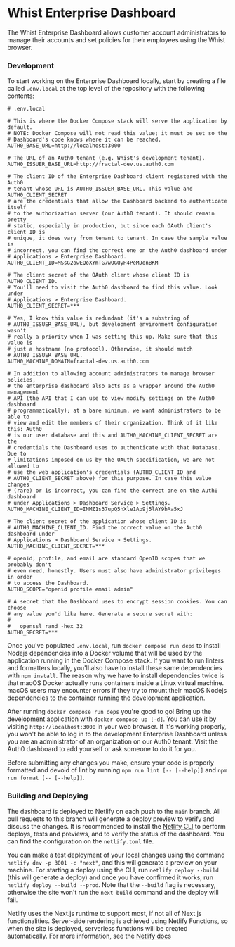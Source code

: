 # Whist Enterprise Dashboard

The Whist Enterprise Dashboard allows customer account administrators to manage their accounts and set policies for their employees using the Whist browser.

### Development

To start working on the Enterprise Dashboard locally, start by creating a file called `.env.local` at the top level of the repository with the following contents:

```
# .env.local

# This is where the Docker Compose stack will serve the application by default.
# NOTE: Docker Compose will not read this value; it must be set so the
# Dashboard's code knows where it can be reached.
AUTH0_BASE_URL=http://localhost:3000

# The URL of an Auth0 tenant (e.g. Whist's development tenant).
AUTH0_ISSUER_BASE_URL=http://fractal-dev.us.auth0.com

# The client ID of the Enterprise Dashboard client registered with the Auth0
# tenant whose URL is AUTH0_ISSUER_BASE_URL. This value and AUTH0_CLIENT_SECRET
# are the credentials that allow the Dashboard backend to authenticate itself
# to the authorization server (our Auth0 tenant). It should remain pretty
# static, especially in production, but since each OAuth client's client ID is
# unique, it does vary from tenant to tenant. In case the sample value is
# incorrect, you can find the correct one on the Auth0 dashboard under
# Applications > Enterprise Dashboard.
AUTH0_CLIENT_ID=MSsG2owEQoXYmTG7wOGQyH4PeMJonBKM

# The client secret of the OAuth client whose client ID is AUTH0_CLIENT_ID.
# You'll need to visit the Auth0 dashboard to find this value. Look under
# Applications > Enterprise Dashboard.
AUTH0_CLIENT_SECRET=***

# Yes, I know this value is redundant (it's a substring of
# AUTH0_ISSUER_BASE_URL), but development environment configuration wasn't
# really a priority when I was setting this up. Make sure that this value is
# just a hostname (no protocol). Otherwise, it should match
# AUTH0_ISSUER_BASE_URL.
AUTH0_MACHINE_DOMAIN=fractal-dev.us.auth0.com

# In addition to allowing account administrators to manage browser policies,
# the enterprise dashboard also acts as a wrapper around the Auth0 management
# API (the API that I can use to view modify settings on the Auth0 dashboard
# programmatically); at a bare minimum, we want administrators to be able to
# view and edit the members of their organization. Think of it like this: Auth0
# is our user database and this and AUTH0_MACHINE_CLIENT_SECRET are the
# credentials the Dashboard uses to authenticate with that Database. Due to
# limitations imposed on us by the OAuth specification, we are not allowed to
# use the web application's credentials (AUTH0_CLIENT_ID and
# AUTH0_CLIENT_SECRET above) for this purpose. In case this value changes
# (rare) or is incorrect, you can find the correct one on the Auth0 dashboard
# under Applications > Dashboard Service > Settings.
AUTH0_MACHINE_CLIENT_ID=INMZ1s37upQ5hXle1Ap9j5lAY9bAa5xJ

# The client secret of the application whose client ID is
# AUTH0_MACHINE_CLIENT_ID. Find the correct value on the Auth0 dashboard under
# Applications > Dashboard Service > Settings.
AUTH0_MACHINE_CLIENT_SECRET=***

# openid, profile, and email are standard OpenID scopes that we probably don't
# even need, honestly. Users must also have administrator privileges in order
# to access the Dashboard.
AUTH0_SCOPE="openid profile email admin"

# A secret that the Dashboard uses to encrypt session cookies. You can choose
# any value you'd like here. Generate a secure secret with:
#
#   openssl rand -hex 32
AUTH0_SECRET=***
```

Once you've populated `.env.local`, run `docker compose run deps` to install Nodejs dependencies into a Docker volume that will be used by the application running in the Docker Compose stack.
If you want to run linters and formatters locally, you'll also have to install these same dependencies with `npm install`.
The reason why we have to install dependencies twice is that macOS Docker actually runs containers inside a Linux virtual machine.
macOS users may encounter errors if they try to mount their macOS Nodejs dependencies to the container running the development application.

After running `docker compose run deps` you're good to go!
Bring up the development application with `docker compose up [-d]`.
You can use it by visiting `http://localhost:3000` in your web browser.
If it's working properly, you won't be able to log in to the development Enterprise Dashboard unless you are an administrator of an organization on our Auth0 tenant.
Visit the Auth0 dashboard to add yourself or ask someone to do it for you.

Before submitting any changes you make, ensure your code is properly formatted and devoid of lint by running `npm run lint [-- [--help]]` and `npm run format [-- [--help]]`.

### Building and Deploying

The dashboard is deployed to Netlify on each push to the `main` branch. All pull requests to this branch will generate a deploy preview to verify and discuss the changes.
It is recommended to install the [Netlify CLI](https://cli.netlify.com/) to perform deploys, tests and previews, and to verify the status of the dashboard. You can find the
configuration on the `netlify.toml` file.

You can make a test deployment of your local changes using the command `netlify dev -p 3001 -c "next"`, and this will generate a preview on your machine.
For starting a deploy using the CLI, run `netlify deploy --build` (this will generate a deploy) and once you have confirmed it works, run `netlify deploy --build --prod`.
Note that the `--build` flag is necessary, otherwise the site won't run the `next build` command and the deploy will fail.

Netlify uses the Next.js runtime to support most, if not all of Next.js functionalities. Server-side rendering is achieved using Netlify Functions, so when the
site is deployed, serverless functions will be created automatically. For more information, see the [Netlify docs](https://docs.netlify.com/integrations/frameworks/next-js/overview/)
